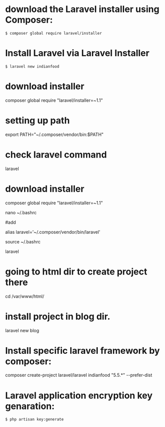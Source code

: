 
# download the Laravel installer using Composer:
    $ composer global require laravel/installer
# Install Laravel via Laravel Installer
    $ laravel new indianfood

# download installer
composer global require "laravel/installer=~1.1"

# setting up path
export PATH="~/.composer/vendor/bin:$PATH" 

# check laravel command
laravel 

# download installer
composer global require "laravel/installer=~1.1"

nano ~/.bashrc

#add

alias laravel='~/.composer/vendor/bin/laravel'

source ~/.bashrc

laravel

# going to html dir to create project there
cd /var/www/html/
# install project in blog dir.
laravel new blog

# Install specific laravel framework by composer:
composer create-project laravel/laravel indianfood  "5.5.*" --prefer-dist

# Laravel  application encryption key genaration:
    $ php artisan key:generate
